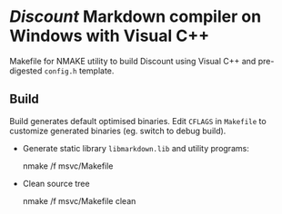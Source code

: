 # *Discount* Markdown compiler on Windows with Visual C++

Makefile for NMAKE utility to build Discount using Visual C++
and pre-digested `config.h` template.

## Build

Build generates default optimised binaries.
Edit `CFLAGS` in `Makefile` to customize generated binaries (eg. switch to debug build).

* Generate static library `libmarkdown.lib` and utility programs:

    nmake /f msvc/Makefile

* Clean source tree

    nmake /f msvc/Makefile clean
